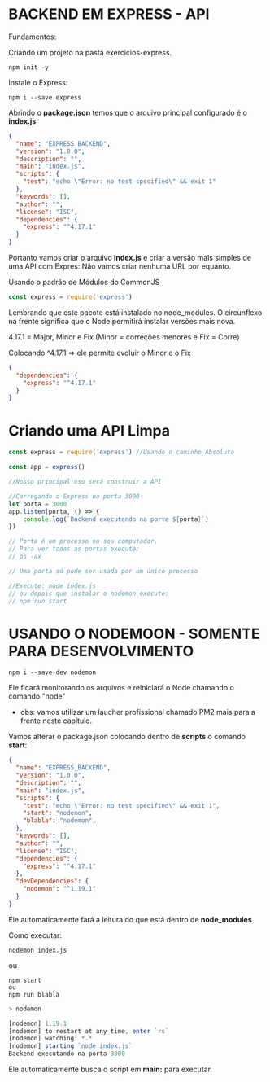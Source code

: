 # BACKEND EM EXPRESS - API

Fundamentos:

Criando um projeto na pasta exercicios-express.

```
npm init -y
```

Instale o Express:

```
npm i --save express
```

Abrindo o **package.json** temos que o arquivo principal configurado é o **index.js**

```json
{
  "name": "EXPRESS_BACKEND",
  "version": "1.0.0",
  "description": "",
  "main": "index.js",
  "scripts": {
    "test": "echo \"Error: no test specified\" && exit 1"
  },
  "keywords": [],
  "author": "",
  "license": "ISC",
  "dependencies": {
    "express": "^4.17.1"
  }
}
```

Portanto vamos criar o arquivo **index.js** e criar a versão mais simples de uma API com Expres:
Não vamos criar nenhuma URL por equanto.

Usando o padrão de Módulos do CommonJS

```javascript
const express = require('express')
```

Lembrando que este pacote está instalado no node_modules.
O circunflexo na frente significa que o Node permitirá instalar versões mais nova.

4.17.1 = Major, Minor e Fix (Minor = correções menores e Fix = Corre)

Colocando ^4.17.1 => ele permite evoluir o Minor e o Fix

```json
{
  "dependencies": {
    "express": "^4.17.1"
  }
}
```

# Criando uma API Limpa

```javascript
const express = require('express') //Usando o caminho Absoluto

const app = express()

//Nosso principal uso será construir a API

//Carregando o Express na porta 3000
let porta = 3000
app.listen(porta, () => {
    console.log(`Backend executando na porta ${porta}`)
})

// Porta é um processo no seu computador.
// Para ver todas as portas execute:
// ps -ax

// Uma porta só pode ser usada por um único processo

//Execute: node index.js
// ou depois que instalar o nodemon execute:
// npm run start
```

# USANDO O NODEMOON - SOMENTE PARA DESENVOLVIMENTO

```
npm i --save-dev nodemon
```

Ele ficará monitorando os arquivos e reiniciará o Node chamando o comando "node"

* obs: vamos utilizar um laucher profissional chamado PM2 mais para a frente neste capítulo.

Vamos alterar o package.json colocando dentro de **scripts** 
o comando **start**:

```json
{
  "name": "EXPRESS_BACKEND",
  "version": "1.0.0",
  "description": "",
  "main": "index.js",
  "scripts": {
    "test": "echo \"Error: no test specified\" && exit 1",
    "start": "nodemon",
    "blabla": "nodemon",
  },
  "keywords": [],
  "author": "",
  "license": "ISC",
  "dependencies": {
    "express": "^4.17.1"
  },
  "devDependencies": {
    "nodemon": "^1.19.1"
  }
}
```

Ele automaticamente fará a leitura do que está dentro de **node_modules**

Como executar:

```
nodemon index.js
```

ou 

```
npm start
ou
npm run blabla
```

```javascript
> nodemon

[nodemon] 1.19.1
[nodemon] to restart at any time, enter `rs`
[nodemon] watching: *.*
[nodemon] starting `node index.js`
Backend executando na porta 3000
```

Ele automaticamente busca o script em **main:** para executar.

